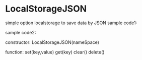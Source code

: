 LocalStorageJSON
================

simple option localstorage to save data by JSON
sample code1:
<script src="LocalStorageJSON.js" type="text/javascript"></script>
<script type="text/javascript">
	var lsj=new LocalStorageJSON("namespace");
	lsj.set("key","value");
	alert(lsj.get("key"));
	lsj.delete();
</script>

sample code2:
<script src="LocalStorageJSON.js" type="text/javascript"></script>
<script type="text/javascript">
	var array=["aa","bb"];
	var lsj=new LocalStorageJSON("namespace");
	lsj.set("key",array);
	alert(lsj.get("key")[0]);
	lsj.delete();
</script>

constructor:
LocalStorageJSON(nameSpace)

function:
set(key,value)
get(key)
clear()
delete()
